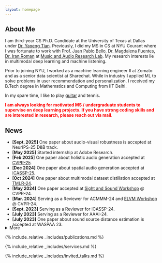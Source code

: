 ```yaml
---
layout: homepage
---
```


## About Me
I am third-year CS Ph.D. Candidate at the University of Texas at Dallas under [Dr. Yapeng Tian](https://www.yapengtian.com/).
Previously, I did my MS in CS at NYU Courant where I was fortunate to work with [Prof. Juan Pablo Bello](https://engineering.nyu.edu/faculty/juan-pablo-bello), [Dr. Magdalena Fuentes](https://magdalenafuentes.github.io/), [Dr. Iran Roman](https://ccrma.stanford.edu/~iran/) at [Music and Audio Research Lab](https://steinhardt.nyu.edu/marl).
My research interests lie in multimodal deep learning and machine listening.  

Prior to joining NYU, I worked as a machine learning engineer II at Zomato and as a senior data scientist at Sharechat. 
While in industry I applied ML to solve problems in user recommendation and personalization. 
I received my B.Tech degree in Mathematics and Computing from IIT Delhi. 

In my spare time, I like to play [guitar](https://www.youtube.com/channel/UCdkc_DZCi8VtEiH1YYKrD5w) and tennis.

<p style="color:red; font-weight:bold;">
I am always looking for motivated MS / undergraduate students to supervise on deep learning projects. If you have strong coding skills and are interested in research, please reach out via mail.
</p>

## News
- **[Sept. 2025]** One paper about audio-visual robustness is accepted at NeurIPS-25 D&B track. 
- **[May 2025]** Started internship at Adobe Research. 
- **[Feb 2025]** One paper about holistic audio generation accepted at [CVPR-25](https://cvpr.thecvf.com/Conferences/2025). 
- **[Dec 2024]** One paper about spatial audio generation accepted at [ICASSP-25](https://2025.ieeeicassp.org/). 
- **[Oct 2024]** One paper about multimodal dataset distillation accepted at [TMLR-24](https://jmlr.org/tmlr/). 
- **[May 2024]** One paper accepted at [Sight and Sound Workshop](https://sightsound.org/#schedule) @ CVPR-24. 
- **[Mar. 2024]** Serving as a Reviewer for ACMMM-24 and [ELVM Workshop](https://sites.google.com/view/elvm/call-for-papers) @ CVPR-24. 
- **[Sept. 2023]** Serving as a Reviewer for ICASSP-24. 
- **[July 2023]** Serving as a Reviewer for AAAI-24. 
- **[July 2023]** One paper about sound source distance estimation is accepted at WASPAA 23. 
<details style="margin-top: -20px;">  
  <summary>More</summary>
  <ul>
    <li><strong>[May 2023]</strong> One paper about multimodal sound recognition is accepted at INTERSPEECH 23.</li> 
    <li><strong>[May 2023]</strong> Joining as a PhD student at UT Dallas.</li> 
    <li><strong>[May 2023]</strong> Completed MS in CS from NYU Courant.</li>
    <li><strong>[May 2023]</strong> Received Exceptional Contribution award as guitarist for NYU pop/rock ensemble.</li>
    <li><strong>[May 2023]</strong> NYU pop/rock ensemble won the 2023 Downbeat award for outstanding performance.</li>
    <li><strong>[Mar. 2023]</strong> Serving as a reviewer for Machine Learning for Signal Processing (MLSP) 2023.</li>
    <li><strong>[Nov. 2022]</strong> Our paper about sound localization is accepted to DCASE 2022 Workshop.</li>
  </ul>
</details>

{% include_relative _includes/publications.md %}

{% include_relative _includes/services.md %}

{% include_relative _includes/invited_talks.md %}
